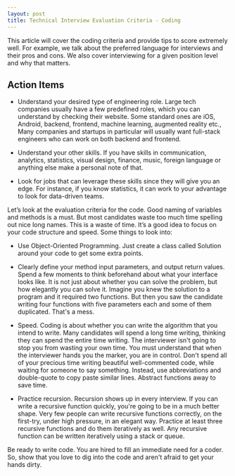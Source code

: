 ```yaml
---
layout: post
title: Technical Interview Evaluation Criteria - Coding
---
```


This article will cover the coding criteria and provide tips to score extremely well. For example, we talk about the preferred language for interviews and their pros and cons. We also cover interviewing for a given position level and why that matters.

## Action Items

- Understand your desired type of engineering role. Large tech companies usually have a few predefined roles, which you can understand by checking their website. Some standard ones are iOS, Android, backend, frontend, machine learning, augmented reality etc., Many companies and startups in particular will usually want full-stack engineers who can work on both backend and frontend.

- Understand your other skills. If you have skills in communication, analytics, statistics, visual design, finance, music, foreign language or anything else make a personal note of that. 

- Look for jobs that can leverage these skills since they will give you an edge. For instance, if you know statistics, it can work to your advantage to look for data-driven teams.

Let’s look at the evaluation criteria for the code.
Good naming of variables and methods is a must. But most candidates waste too much time spelling out nice long names. This is a waste of time. It’s a good idea to focus on your code structure and speed. Some things to look into:

- Use Object-Oriented Programming. Just create a class called Solution around your code to get some extra points.

- Clearly define your method input parameters, and output return values. Spend a few moments to think beforehand about what your interface looks like. It is not just about whether you can solve the problem, but how elegantly you can solve it. Imagine you knew the solution to a program and it required two functions. But then you saw the candidate writing four functions with five parameters each and some of them duplicated. That's a mess.  

- Speed. Coding is about whether you can write the algorithm that you intend to write. Many candidates will spend a long time writing, thinking they can spend the entire time writing. The interviewer isn't going to stop you from wasting your own time. You must understand that when the interviewer hands you the marker, you are in control. Don't spend all of your precious time writing beautiful well-commented code, while waiting for someone to say something. Instead, use abbreviations and double-quote to copy paste similar lines. Abstract functions away to save time.

- Practice recursion. Recursion shows up in every interview. If you can write a recursive function quickly, you're going to be in a much better shape. Very few people can write recursive functions correctly, on the first-try, under high pressure, in an elegant way. Practice at least three recursive functions and do them iteratively as well. Any recursive function can be written iteratively using a stack or queue.

Be ready to write code. You are hired to fill an immediate need for a coder. So, show that you love to dig into the code and aren't afraid to get your hands dirty.
